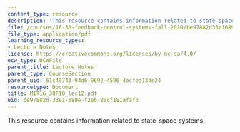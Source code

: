 ```yaml
---
content_type: resource
description: 'This resource contains information related to state-space systems. '
file: /courses/16-30-feedback-control-systems-fall-2010/be97882d33e1689ef2eb80cf181afafb_MIT16_30F10_lec12.pdf
file_type: application/pdf
learning_resource_types:
- Lecture Notes
license: https://creativecommons.org/licenses/by-nc-sa/4.0/
ocw_type: OCWFile
parent_title: Lecture Notes
parent_type: CourseSection
parent_uid: 61c49743-94d6-9692-4596-4ecfea13de24
resourcetype: Document
title: MIT16_30F10_lec12.pdf
uid: be97882d-33e1-689e-f2eb-80cf181afafb
---
```

This resource contains information related to state-space systems. 